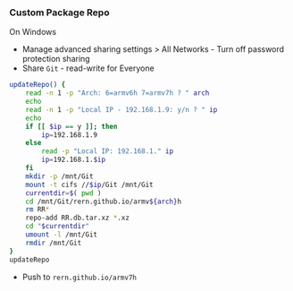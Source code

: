 ### Custom Package Repo
On  Windows
- Manage advanced sharing settings > All Networks - Turn off password protection sharing
- Share `Git` - read-write for Everyone
```sh
updateRepo() {
    read -n 1 -p "Arch: 6=armv6h 7=armv7h ? " arch
    echo
    read -n 1 -p "Local IP - 192.168.1.9: y/n ? " ip
    echo
    if [[ $ip == y ]]; then
        ip=192.168.1.9
    else
        read -p "Local IP: 192.168.1." ip
        ip=192.168.1.$ip
    fi
    mkdir -p /mnt/Git
    mount -t cifs //$ip/Git /mnt/Git
	currentdir=$( pwd )
    cd /mnt/Git/rern.github.io/armv${arch}h
    rm RR*
    repo-add RR.db.tar.xz *.xz
	cd "$currentdir"
    umount -l /mnt/Git
    rmdir /mnt/Git
}
updateRepo
```
- Push to `rern.github.io/armv7h`
